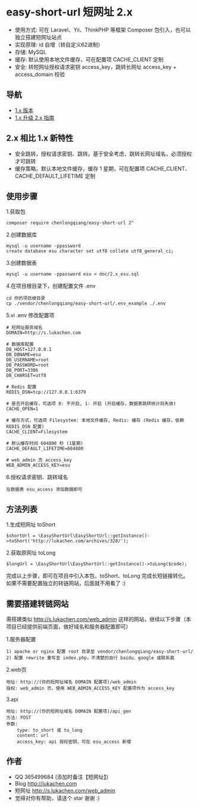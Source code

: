 # easy-short-url 短网址 2.x
- 使用方式: 可在 Laravel、Yii、ThinkPHP 等框架 Composer 包引入，也可以独立搭建短网址站点
- 实现原理: id 自增（转自定义62进制）  
- 存储: MySQL
- 缓存: 默认使用本地文件缓存，可在配置项 CACHE_CLIENT 定制
- 安全: 转短网址授权请求密钥 access_key，跳转长网址 access_key + access_domain 校验

## 导航
- [1.x 版本](doc/1.x_README.md)
- [1.x 升级 2.x 指南](doc/1.x_upgrade_2.x.md)

## 2.x 相比 1.x 新特性
- 安全跳转，授权请求密钥、跳转。基于安全考虑，跳转长网址域名，必须授权才可跳转
- 缓存策略。默认本地文件缓存，缓存 1 星期，可在配置项 CACHE_CLIENT、CACHE_DEFAULT_LIFETIME 定制

## 使用步骤

1.获取包
```
composer require chenlongqiang/easy-short-url 2^
```

2.创建数据库
```
mysql -u username -ppassword
create database esu character set utf8 collate utf8_general_ci;
```

3.创建数据表
```
mysql -u username -ppassword esu < doc/2.x_esu.sql
```

4.在项目根目录下，创建配置文件 .env
```
cd 你的项目根目录
cp ./vendor/chenlongqiang/easy-short-url/.env_example ./.env
```

5.vi .env 修改配置项
```
# 短网址服务域名
DOMAIN=http://s.lukachen.com

# 数据库配置
DB_HOST=127.0.0.1
DB_DBNAME=esu
DB_USERNAME=root
DB_PASSWORD=root
DB_PORT=3306
DB_CHARSET=utf8

# Redis 配置
REDIS_DSN=tcp://127.0.0.1:6379

# 是否开启缓存，可选项 0: 不开启, 1: 开启 (开启缓存，数据表跳转统计将失效)
CACHE_OPEN=1

# 缓存方式，可选项 Filesystem: 本地文件缓存, Redis: 缓存 (Redis 缓存，依赖 REDIS_DSN 配置)
CACHE_CLIENT=Filesystem

# 默认缓存时间 604800 秒 (1星期)
CACHE_DEFAULT_LIFETIME=604800

# web_admin 页 access_key
WEB_ADMIN_ACCESS_KEY=esu
```

6.授权请求密钥、跳转域名
```
在数据表 esu_access 添加数据即可
```

## 方法列表

1.生成短网址 toShort
```
$shortUrl = \EasyShortUrl\EasyShortUrl::getInstance()->toShort('http://lukachen.com/archives/328/');
```

2.获取原网址 toLong
```
$longUrl = \EasyShortUrl\EasyShortUrl::getInstance()->toLong($code);
```

完成以上步骤，即可在项目中引入本包，toShort、toLong 完成长短链接转化。  
如果不需要配置独立的转链网站，后面就不用看了 :)  

## 需要搭建转链网站

需搭建类似 http://s.lukachen.com/web_admin 这样的网站，继续以下步骤（本项目已经提供前端页面，做好域名和服务器配置即可）  

1.服务器配置
```
1) apache or nginx 配置 root 目录至 vendor/chenlongqiang/easy-short-url/
2) 配置 rewrite 重写至 index.php，不清楚的自行 baidu、google 或联系我
```

2.web页
```
地址: http://(你的短网址域名 DOMAIN 配置项)/web_admin
授权: web_admin 页，使用 WEB_ADMIN_ACCESS_KEY 配置项作为 access_key
```

3.api
```
地址: http://(你的短网址域名 DOMAIN 配置项)/api_gen
方法: POST
参数:
    type: to_short 或 to_long
    content: url  
    access_key: api 授权密钥，可在 esu_access 新增
```

## 作者
- QQ 365499684 (添加时备注【短网址】)
- Blog http://lukachen.com
- 短网址 http://s.lukachen.com/web_admin
- 觉得对你有帮助，请送个 star 谢谢 :)
